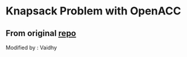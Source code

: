 # Knapsack Problem with OpenACC



## From original [repo](https://github.com/bdelled/Parallel_Project)

Modified by : Vaidhy